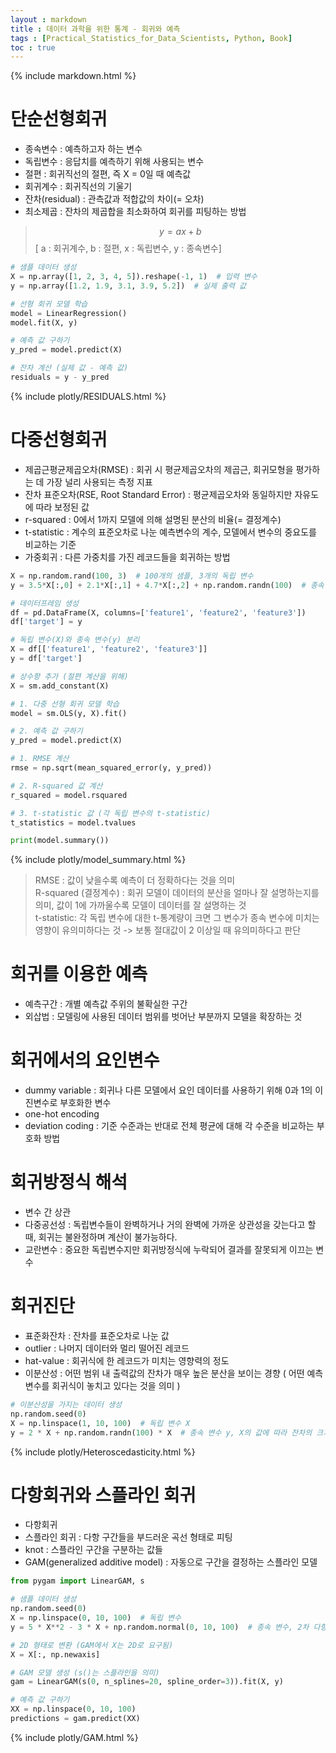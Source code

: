 ```yaml
---
layout : markdown
title : 데이터 과학을 위한 통계 - 회귀와 예측
tags : [Practical_Statistics_for_Data_Scientists, Python, Book]
toc : true
---
```

{% include markdown.html %}

# 단순선형회귀

- 종속변수 : 예측하고자 하는 변수
- 독립변수 : 응답치를 예측하기 위해 사용되는 변수
- 절편 : 회귀직선의 절편, 즉 X = 0일 때 예측값
- 회귀계수 : 회귀직선의 기울기
- 잔차(residual) : 관측값과 적합값의 차이(= 오차)
- 최소제곱 : 잔차의 제곱합을 최소화하여 회귀를 피팅하는 방법

> $$y = ax + b$$ [ a : 회귀계수, b : 절편, x : 독립변수, y : 종속변수]

```python
# 샘플 데이터 생성
X = np.array([1, 2, 3, 4, 5]).reshape(-1, 1)  # 입력 변수
y = np.array([1.2, 1.9, 3.1, 3.9, 5.2])  # 실제 출력 값

# 선형 회귀 모델 학습
model = LinearRegression()
model.fit(X, y)

# 예측 값 구하기
y_pred = model.predict(X)

# 잔차 계산 (실제 값 - 예측 값)
residuals = y - y_pred
```

{% include plotly/RESIDUALS.html %}

# 다중선형회귀

- 제곱근평균제곱오차(RMSE) : 회귀 시 평균제곱오차의 제곱근, 회귀모형을 평가하는 데 가장 널리 사용되는 측정 지표
- 잔차 표준오차(RSE, Root Standard Error) : 평균제곱오차와 동일하지만 자유도에 따라 보정된 값
- r-squared : 0에서 1까지 모델에 의해 설명된 분산의 비율(= 결정계수)
- t-statistic : 계수의 표준오차로 나눈 예측변수의 계수, 모델에서 변수의 중요도를 비교하는 기준
- 가중회귀 : 다른 가중치를 가진 레코드들을 회귀하는 방법

```python
X = np.random.rand(100, 3)  # 100개의 샘플, 3개의 독립 변수
y = 3.5*X[:,0] + 2.1*X[:,1] + 4.7*X[:,2] + np.random.randn(100)  # 종속 변수

# 데이터프레임 생성
df = pd.DataFrame(X, columns=['feature1', 'feature2', 'feature3'])
df['target'] = y

# 독립 변수(X)와 종속 변수(y) 분리
X = df[['feature1', 'feature2', 'feature3']]
y = df['target']

# 상수항 추가 (절편 계산을 위해)
X = sm.add_constant(X)

# 1. 다중 선형 회귀 모델 학습
model = sm.OLS(y, X).fit()

# 2. 예측 값 구하기
y_pred = model.predict(X)

# 1. RMSE 계산
rmse = np.sqrt(mean_squared_error(y, y_pred))

# 2. R-squared 값 계산
r_squared = model.rsquared

# 3. t-statistic 값 (각 독립 변수의 t-statistic)
t_statistics = model.tvalues

print(model.summary())
```
{% include plotly/model_summary.html %}

> RMSE : 값이 낮을수록 예측이 더 정확하다는 것을 의미  
> R-squared (결정계수) : 회귀 모델이 데이터의 분산을 얼마나 잘 설명하는지를 의미, 값이 1에 가까울수록 모델이 데이터를 잘 설명하는 것  
> t-statistic: 각 독립 변수에 대한 t-통계량이 크면 그 변수가 종속 변수에 미치는 영향이 유의미하다는 것 -> 보통 절대값이 2 이상일 때 유의미하다고 판단

# 회귀를 이용한 예측

- 예측구간 : 개별 예측값 주위의 불확실한 구간
- 외삽법 : 모델링에 사용된 데이터 범위를 벗어난 부분까지 모델을 확장하는 것

# 회귀에서의 요인변수

- dummy variable : 회귀나 다른 모델에서 요인 데이터를 사용하기 위해 0과 1의 이진변수로 부호화한 변수
- one-hot encoding
- deviation coding : 기준 수준과는 반대로 전체 평균에 대해 각 수준을 비교하는 부호화 방법

# 회귀방정식 해석

- 변수 간 상관
- 다중공선성 : 독립변수들이 완벽하거나 거의 완벽에 가까운 상관성을 갖는다고 할 때, 회귀는 불완정하며 계산이 불가능하다.
- 교란변수 : 중요한 독립변수지만 회귀방정식에 누락되어 결과를 잘못되게 이끄는 변수

# 회귀진단

- 표준화잔차 : 잔차를 표준오차로 나눈 값
- outlier : 나머지 데이터와 멀리 떨어진 레코드
- hat-value : 회귀식에 한 레코드가 미치는 영향력의 정도
- 이분산성 : 어떤 범위 내 출력값의 잔차가 매우 높은 분산을 보이는 경향 ( 어떤 예측변수를 회귀식이 놓치고 있다는 것을 의미 )

```python
# 이분산성을 가지는 데이터 생성
np.random.seed(0)
X = np.linspace(1, 10, 100)  # 독립 변수 X
y = 2 * X + np.random.randn(100) * X  # 종속 변수 y, X의 값에 따라 잔차의 크기가 커짐 (이분산성)
```

{% include plotly/Heteroscedasticity.html %}

# 다항회귀와 스플라인 회귀

- 다항회귀
- 스플라인 회귀 : 다항 구간들을 부드러운 곡선 형태로 피팅
- knot : 스플라인 구간을 구분하는 값들
- GAM(generalized additive model) : 자동으로 구간을 결정하는 스플라인 모델

```python
from pygam import LinearGAM, s

# 샘플 데이터 생성
np.random.seed(0)
X = np.linspace(0, 10, 100)  # 독립 변수
y = 5 * X**2 - 3 * X + np.random.normal(0, 10, 100)  # 종속 변수, 2차 다항식 형태

# 2D 형태로 변환 (GAM에서 X는 2D로 요구됨)
X = X[:, np.newaxis]

# GAM 모델 생성 (s()는 스플라인을 의미)
gam = LinearGAM(s(0, n_splines=20, spline_order=3)).fit(X, y)

# 예측 값 구하기
XX = np.linspace(0, 10, 100)
predictions = gam.predict(XX)
```

{% include plotly/GAM.html %}
